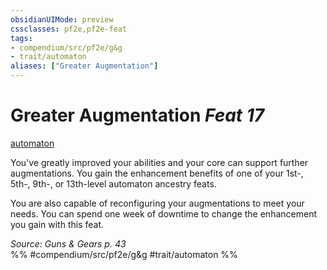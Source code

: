 ```yaml
---
obsidianUIMode: preview
cssclasses: pf2e,pf2e-feat
tags:
- compendium/src/pf2e/g&g
- trait/automaton
aliases: ["Greater Augmentation"]
---
```

# Greater Augmentation  *Feat 17*  
[automaton](rules/traits/automaton-g-g.md "Automaton Ancestry & Heritage Trait")  


You've greatly improved your abilities and your core can support further augmentations. You gain the enhancement benefits of one of your 1st-, 5th-, 9th-, or 13th-level automaton ancestry feats.

You are also capable of reconfiguring your augmentations to meet your needs. You can spend one week of downtime to change the enhancement you gain with this feat.

*Source: Guns & Gears p. 43*  
%% #compendium/src/pf2e/g&g #trait/automaton %%